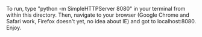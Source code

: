 To run, type "python -m SimpleHTTPServer 8080" in your terminal from within this directory. Then, navigate to your browser (Google Chrome and Safari work, Firefox doesn't yet, no idea about IE) and got to localhost:8080. Enjoy.
